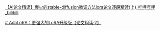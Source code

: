 [【AI论文精读】爆火的stable-diffusion微调方法lora论文逐段精读(上)_哔哩哔哩_bilibili](https://www.bilibili.com/video/BV13h411G7aY/?-Arouter=story&buvid=Z04E510301E2317E4258B86E9DE3EE9C4D01&is_story_h5=false&mid=VWzcmGUtEsG3cu5l2eCFlg%3D%3D&p=1&plat_id=163&share_from=ugc&share_medium=iphone&share_plat=ios&share_session_id=742A0983-F98E-4CA5-9886-EA4BA8C6597D&share_source=WEIXIN&share_tag=s_i&timestamp=1680738423&unique_k=xBDPCqY&up_id=510348890&vd_source=51c3e05edfa923bc859a70d024c2d7c9)

[# AdaLoRA：更强大的LoRA升级版【论文粗读·2】](https://www.bilibili.com/video/BV1km4y117At/?-Arouter=story&buvid=Z04E510301E2317E4258B86E9DE3EE9C4D01&is_story_h5=false&mid=VWzcmGUtEsG3cu5l2eCFlg%3D%3D&p=1&plat_id=163&share_from=ugc&share_medium=iphone&share_plat=ios&share_session_id=F6DE8E3C-DB91-4DCB-B25D-C700F54A2973&share_source=WEIXIN&share_tag=s_i&timestamp=1681688036&unique_k=BXynYin&up_id=1564408396)

